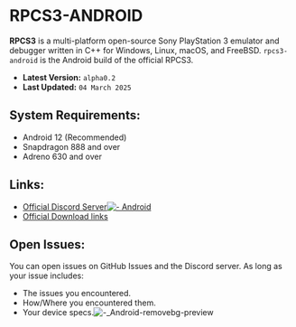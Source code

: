 # RPCS3-ANDROID
**RPCS3** is a multi-platform open-source Sony PlayStation 3 emulator and debugger written in C++ for Windows, Linux, macOS, and FreeBSD. `rpcs3-android` is the Android build of the official RPCS3.

- **Latest Version:** `alpha0.2`
- **Last Updated:** `04 March 2025`

## System Requirements:
- Android 12 (Recommended)
- Snapdragon 888 and over
- Adreno 630 and over

## Links:
- [Official Discord Server![- Android](https://github.com/user-attachments/assets/bfdb5bb3-ccd8-4f71-bf66-d505dde99a44)
](https://discord.gg/ycqFhBeC)
- [Official Download links](https://github.com/DHrpcs3/rpcs3-android/tags)

## Open Issues:
You can open issues on GitHub Issues and the Discord server. As long as your issue includes:
- The issues you encountered.
- How/Where you encountered them.
- Your device specs.![-_Android-removebg-preview](https://github.com/user-attachments/assets/72b91658-78f5-4179-8b43-b061917303eb)
